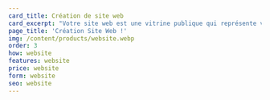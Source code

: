```yaml
---
card_title: Création de site web
card_excerpt: "Votre site web est une vitrine publique qui représente votre entreprise à travers le monde entier. On s'en charge :)"
page_title: 'Création Site Web !'
img: /content/products/website.webp
order: 3
how: website
features: website
price: website
form: website
seo: website
---
```

